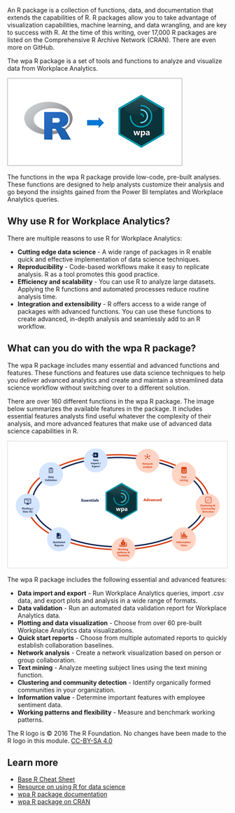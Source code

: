 An R package is a collection of functions, data, and documentation that extends the capabilities of R. R packages allow you to take advantage of visualization capabilities, machine learning, and data wrangling, and are key to success with R. At the time of this writing, over 17,000 R packages are listed on the Comprehensive R Archive Network (CRAN). There are even more on GitHub.

The wpa R package is a set of tools and functions to analyze and visualize data from  Workplace Analytics.

![wpa package in R](../media/r-package-wpa.png)

The functions in the wpa R package provide low-code, pre-built analyses. These functions are designed to help analysts customize their analysis and go beyond the insights gained from the Power BI templates and Workplace Analytics queries.

## Why use R for Workplace Analytics?

There are multiple reasons to use R for Workplace Analytics:

- **Cutting edge data science** - A  wide range of packages in R enable quick and effective implementation of data science techniques.
- **Reproducibility** - Code-based workflows make it easy to replicate analysis. R as a tool promotes this good practice.
- **Efficiency and scalability** - You can use R to analyze large datasets. Applying the R functions and automated processes reduce routine analysis time.
- **Integration and extensibility** - R offers access to a wide range of packages with advanced functions. You can use these functions to create advanced, in-depth analysis and seamlessly add to an R workflow.

## What can you do with the wpa R package?

The wpa R package includes many essential and advanced functions and features. These functions and features use data science techniques to help you deliver advanced analytics and create and maintain a streamlined data science workflow without switching over to a different solution.

There are over 160 different functions in the wpa R package. The image below summarizes the available features in the package. It includes essential features analysts find useful whatever the complexity of their analysis, and more advanced features that make use of advanced data science capabilities in R.


 ![Summary of wpa functions](../media/wpa-function-summary.png)


The wpa R package includes the following essential and advanced features:

- **Data import and export** - Run Workplace Analytics queries, import .csv data, and export plots and analysis in a wide range of formats.
- **Data validation** - Run an automated data validation report for Workplace Analytics data.
- **Plotting and data visualization** - Choose from over 60 pre-built Workplace Analytics data visualizations.
- **Quick start reports** - Choose from multiple automated reports to quickly establish collaboration baselines.
- **Network analysis** - Create a network visualization based on person or group collaboration.
- **Text mining** - Analyze meeting subject lines using the text mining function.
- **Clustering and community detection** - Identify organically formed communities in your organization.
- **Information value** - Determine important features with employee sentiment data.
- **Working patterns and flexibility** - Measure and benchmark working patterns. 

 
 
The R logo is © 2016 The R Foundation. No changes have been made to the R logo in this module. [CC-BY-SA 4.0](https://creativecommons.org/licenses/by-sa/4.0/?azure-portal=true)

## Learn more

- [Base R Cheat Sheet](https://www.rstudio.com/wp-content/uploads/2016/10/r-cheat-sheet-3.pdf?azure-portal=true)
- [Resource on using R for data science](https://r4ds.had.co.nz?azure-portal=true)
- [wpa R package documentation](https://docs.microsoft.com/workplace-analytics/tutorials/wpa-r-package?azure-portal=true)
- [wpa R package on CRAN](https://CRAN.R-project.org/package=wpa?azure-portal=true)
